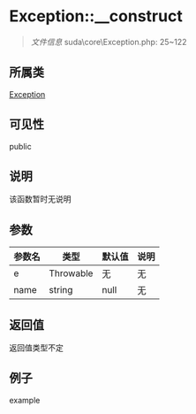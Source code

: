 # Exception::__construct

> *文件信息* suda\core\Exception.php: 25~122
## 所属类 

[Exception](../Exception.md)

## 可见性

  public  
## 说明

该函数暂时无说明

## 参数

 
| 参数名 | 类型 | 默认值 | 说明 |
|--------|-----|-------|-------|
 | e |  Throwable | 无 | 无 |
 | name |  string | null | 无 |
## 返回值
返回值类型不定
## 例子

example